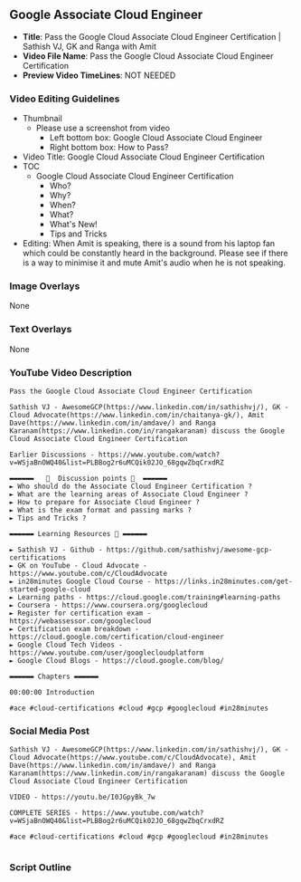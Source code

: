 ##  Google Associate Cloud Engineer

- **Title**: Pass the Google Cloud Associate Cloud Engineer Certification | Sathish VJ, GK and Ranga with Amit
- **Video File Name**: Pass the Google Cloud Associate Cloud Engineer Certification
- **Preview Video TimeLines**: NOT NEEDED

### Video Editing Guidelines

- Thumbnail 
	- Please use a screenshot from video
		- Left bottom box: Google Cloud Associate Cloud Engineer
		- Right bottom box: How to Pass?
- Video Title: Google Cloud Associate Cloud Engineer Certification
- TOC
	- Google Cloud Associate Cloud Engineer Certification
		- Who?
		- Why?
		- When?
		- What?
		- What's New!
		- Tips and Tricks
 - Editing: When Amit is speaking, there is a sound from his laptop fan which could be constantly heard in the background. Please see if there is a way to minimise it and mute Amit's audio when he is not speaking. 
### Image Overlays

None

### Text Overlays

None

### YouTube Video Description

```
Pass the Google Cloud Associate Cloud Engineer Certification

Sathish VJ - AwesomeGCP(https://www.linkedin.com/in/sathishvj/), GK - Cloud Advocate(https://www.linkedin.com/in/chaitanya-gk/), Amit Dave(https://www.linkedin.com/in/amdave/) and Ranga Karanam(https://www.linkedin.com/in/rangakaranam) discuss the Google Cloud Associate Cloud Engineer Certification

Earlier Discussions - https://www.youtube.com/watch?v=WSjaBnOWQ40&list=PLBBog2r6uMCQik02JO_68gqwZbqCrxdRZ

▬▬▬▬▬▬   💎  Discussion points 💎  ▬▬▬▬▬▬ 
► Who should do the Associate Cloud Engineer Certification ?
► What are the learning areas of Associate Cloud Engineer ?
► How to prepare for Associate Cloud Engineer ? 
► What is the exam format and passing marks ?
► Tips and Tricks ?

▬▬▬▬▬▬ Learning Resources 🔗 ▬▬▬▬▬▬ 

► Sathish VJ - Github - https://github.com/sathishvj/awesome-gcp-certifications
► GK on YouTube - Cloud Advocate - https://www.youtube.com/c/CloudAdvocate
► in28minutes Google Cloud Course - https://links.in28minutes.com/get-started-google-cloud
► Learning paths - https://cloud.google.com/training#learning-paths
► Coursera - https://www.coursera.org/googlecloud
► Register for certification exam - https://webassessor.com/googlecloud
► Certification exam breakdown - https://cloud.google.com/certification/cloud-engineer
► Google Cloud Tech Videos - https://www.youtube.com/user/googlecloudplatform
► Google Cloud Blogs - https://cloud.google.com/blog/

▬▬▬▬▬▬ Chapters ▬▬▬▬▬▬ 

00:00:00 Introduction

#ace #cloud-certifications #cloud #gcp #googlecloud #in28minutes

```

### Social Media Post

```
Sathish VJ - AwesomeGCP(https://www.linkedin.com/in/sathishvj/), GK - Cloud Advocate(https://www.youtube.com/c/CloudAdvocate), Amit Dave(https://www.linkedin.com/in/amdave/) and Ranga Karanam(https://www.linkedin.com/in/rangakaranam) discuss the Google Cloud Associate Cloud Engineer Certification

VIDEO - https://youtu.be/I0JGpyBk_7w

COMPLETE SERIES - https://www.youtube.com/watch?v=WSjaBnOWQ40&list=PLBBog2r6uMCQik02JO_68gqwZbqCrxdRZ

#ace #cloud-certifications #cloud #gcp #googlecloud #in28minutes


```

### Script Outline

```
```
